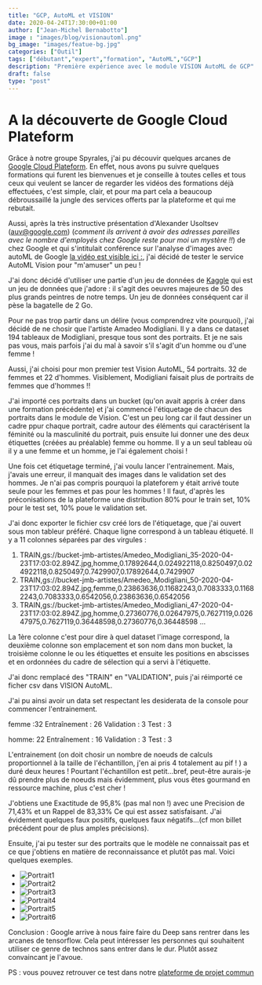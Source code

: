 ```yaml
---
title: "GCP, AutoML et VISION"
date: 2020-04-24T17:30:00+01:00
author: ["Jean-Michel Bernabotto"]
image : "images/blog/visionautoml.png"
bg_image: "images/featue-bg.jpg"
categories: ["Outil"]
tags: ["débutant","expert","formation", "AutoML","GCP"]
description: "Première expérience avec le module VISION AutoML de GCP"
draft: false
type: "post"
---
```


# A la découverte de Google Cloud Plateform

Grâce à notre groupe Spyrales, j'ai pu découvir quelques arcanes de [Google Cloud Plateform](https://console.gloud.google.com). En effet, nous avons pu suivre quelques formations qui furent les bienvenues et je conseille à toutes celles et tous ceux qui veulent se lancer de regarder les vidéos des formations déjà effectuées, c'est simple, clair, et pour ma part cela a beaucoup débroussaillé la jungle des services offerts par la plateforme et qui me rebutait. 

Aussi, après la très instructive présentation d'Alexander Usoltsev (auv@google.com) (_comment ils arrivent à avoir des adresses pareilles avec le nombre d'employés chez Google reste pour moi un mystère !!_) de chez Google et qui s'intitulait conférence sur l'analyse d'images avec autoML de Google 
[la vidéo est visible ici :](https://minio.lab.sspcloud.fr/strainel/spyrales_conf1_google_20200423.mp4), j'ai décidé de tester le service AutoML Vision pour "m'amuser" un peu !

J'ai donc décidé d'utiliser une partie d'un jeu de données de [Kaggle](https://www.kaggle.com/ikarus777/best-artworks-of-all-time) qui est un jeu de données que j'adore : il s'agit des oeuvres majeures de 50 des plus grands peintres de notre temps. Un jeu de données conséquent car il pèse la bagatelle de 2 Go. 

Pour ne pas trop partir dans un délire (vous comprendrez vite pourquoi), j'ai décidé de ne chosir que l'artiste Amadeo Modigliani. Il y a dans ce dataset 194 tableaux de Modigliani, presque tous sont des portraits. Et je ne sais pas vous, mais parfois j'ai du mal à savoir s'il s'agit d'un homme ou d'une femme !

Aussi, j'ai choisi pour mon premier test Vision AutoML, 54 portraits. 32 de femmes et 22 d'hommes. Visiblement, Modigliani faisait plus de portraits de femmes que d'hommes !! 

J'ai importé ces portraits dans un bucket (qu'on avait appris à créer dans une formation précédente) et j'ai commencé l'étiquetage de chacun des portraits dans le module de Vision. C'est un peu long car il faut dessiner un cadre ppur chaque portrait, cadre autour des éléments qui caractérisent la féminité ou la masculinité du portrait, puis ensuite lui donner une des deux étiquettes (créées au préalable) femme ou homme. Il y a un seul tableau où il y a une femme et un homme, je l'ai également choisi ! 

Une fois cet étiquetage terminé, j'ai voulu lancer l'entrainement. Mais, j'avais une erreur, il manquait des images dans le validation set des hommes. Je n'ai pas compris pourquoi la plateforem y était arrivé toute seule pour les femmes et pas pour les hommes ! Il faut, d'après les préconisations de la plateforme une distribution 80% pour le train set, 10% pour le test set, 10% poue le validation set. 

J'ai donc exporter le fichier csv créé lors de l'étiquetage, que j'ai ouvert sous mon tableur préféré. Chaque ligne correspond à un tableau étiqueté. Il y a 11 colonnes séparées par des virgules :

1. TRAIN,gs://bucket-jmb-artistes/Amedeo_Modigliani_35-2020-04-23T17:03:02.894Z.jpg,homme,0.17892644,0.024922118,0.8250497,0.024922118,0.8250497,0.7429907,0.17892644,0.7429907
2. TRAIN,gs://bucket-jmb-artistes/Amedeo_Modigliani_50-2020-04-23T17:03:02.894Z.jpg,femme,0.23863636,0.11682243,0.7083333,0.11682243,0.7083333,0.6542056,0.23863636,0.6542056
3. TRAIN,gs://bucket-jmb-artistes/Amedeo_Modigliani_47-2020-04-23T17:03:02.894Z.jpg,homme,0.27360776,0.02647975,0.7627119,0.02647975,0.7627119,0.36448598,0.27360776,0.36448598
...

La 1ère colonne c'est pour dire à quel dataset l'image correspond, la deuxième colonne son emplacement et son nom dans mon bucket, la troisième colonne le ou les étiquettes et ensuite les positions en abscisses et en ordonnées du cadre de sélection qui a servi à l'étiquette.

J'ai donc remplacé des "TRAIN" en "VALIDATION", puis j'ai réimporté ce ficher csv dans VISION AutoML. 

J'ai pu ainsi avoir un data set respectant les desiderata de la console pour commencer l'entrainement.

femme :32
Entraînement : 26
Validation : 3
Test : 3
	
homme: 22
Entraînement : 16
Validation : 3
Test : 3

L'entrainement (on doit chosir un nombre de noeuds de calculs proportionnel à la taille de l'échantillon, j'en ai pris 4 totalement au pif ! ) a duré deux heures !  Pourtant l'échantillon est petit...bref, peut-être aurais-je dû prendre plus de noeuds mais évidemment, plus vous êtes gourmand en ressource machine, plus c'est cher ! 


J'obtiens une Exactitude de 95,8% (pas mal non !) avec une Precision de 71,43% et un Rappel de 83,33%  Ce qui est assez satisfaisant. J'ai évidement quelques faux positifs, quelques faux négatifs...(cf mon billet précédent pour de plus amples précisions).

Ensuite, j'ai pu tester sur des portraits que le modèle ne connaissait pas et ce que j'obtiens en matière de reconnaissance et plutôt pas mal. 
Voici quelques exemples.

* ![Portrait1](https://github.com/jmbernabotto/web/blob/master/static/images/blog/portrait1.png)
* ![Portrait2](https://github.com/jmbernabotto/web/blob/master/static/images/blog/portrait2.png)
* ![Portrait3](https://github.com/jmbernabotto/web/blob/master/static/images/blog/portrait3.png)
* ![Portrait4](https://github.com/jmbernabotto/web/blob/master/static/images/blog/portrait4.png)
* ![Portrait5](https://github.com/jmbernabotto/web/blob/master/static/images/blog/portrait5.png)
* ![Portrait6](https://github.com/jmbernabotto/web/blob/master/static/images/blog/portrait6.png)


Conclusion : Google arrive à nous faire faire du Deep sans rentrer dans les arcanes de tensorflow. Cela peut intéresser les personnes qui souhaitent utiliser ce genre de technos sans entrer dans le dur. Plutôt assez convaincant je l'avoue. 

PS : vous pouvez retrouver ce test dans notre [plateforme de projet commun](https://console.cloud.google.com/vision/datasets?authuser=0&project=autoformation-python)
